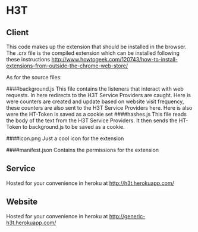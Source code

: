 H3T
===

## Client

This code makes up the extension that should be installed in the browser. The .crx file
is the compiled extension which can be installed following these instructions http://www.howtogeek.com/120743/how-to-install-extensions-from-outside-the-chrome-web-store/

As for the source files:

####background.js
This file contains the listeners that interact with web requests. In here redirects to the H3T Service Providers are caught. Here is were counters are created and update based on website visit frequency, these counters are also sent to the H3T Service Providers here. Here is also were the HT-Token is saved as a cookie
set
####hashes.js
This file reads the body of the text from the H3T Service Providers. It then sends the HT-Token to background.js to be saved as a cookie.

####icon.png
Just a cool icon for the extension

####manifest.json
Contains the permissions for the extension


## Service

Hosted for your convenience in heroku at  http://h3t.herokuapp.com/

## Website

Hosted for your convenience in heroku at  http://generic-h3t.herokuapp.com/
